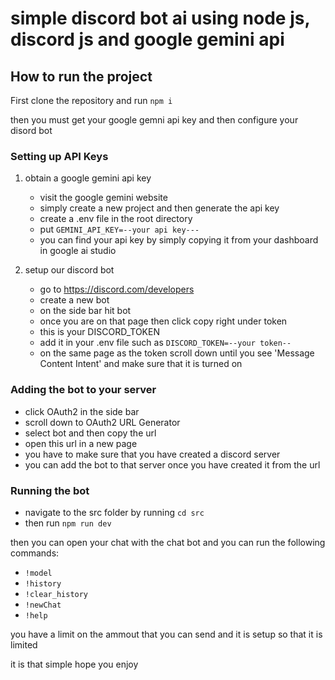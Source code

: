 # simple discord bot ai using node js, discord js and google gemini api

## How to run the project

First clone the repository and run `npm i`

then you must get your google gemni api key and then configure your disord bot 

### Setting up API Keys

1. obtain a google gemini api key
   - visit the google gemini website 
   - simply create a new project and then generate the api key
   - create a .env file in the root directory 
   - put `GEMINI_API_KEY=--your api key---`
   - you can find your api key by simply copying it from your dashboard in google ai studio

2. setup our discord bot
   - go to https://discord.com/developers 
   - create a new bot 
   - on the side bar hit bot 
   - once you are on that page then click copy right under token 
   - this is your DISCORD_TOKEN 
   - add it in your .env file such as `DISCORD_TOKEN=--your token--`
   - on the same page as the token scroll down until you see 'Message Content Intent' and make sure that it is turned on 

### Adding the bot to your server

- click OAuth2 in the side bar 
- scroll down to OAuth2 URL Generator 
- select bot and then copy the url 
- open this url in a new page
- you have to make sure that you have created a discord server 
- you can add the bot to that server once you have created it from the url

### Running the bot

- navigate to the src folder by running `cd src`
- then run `npm run dev`

then you can open your chat with the chat bot and you can run the following commands:
- `!model`
- `!history`
- `!clear_history`
- `!newChat`
- `!help`

you have a limit on the ammout that you can send and it is setup so that it is limited

it is that simple hope you enjoy